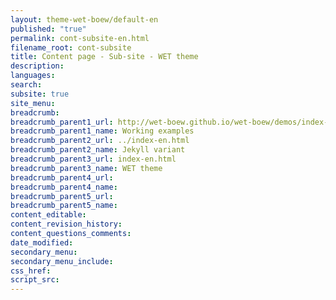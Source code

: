 ```yaml
---
layout: theme-wet-boew/default-en
published: "true"
permalink: cont-subsite-en.html
filename_root: cont-subsite
title: Content page - Sub-site - WET theme
description:
languages:
search:
subsite: true
site_menu:
breadcrumb:
breadcrumb_parent1_url: http://wet-boew.github.io/wet-boew/demos/index-eng.html
breadcrumb_parent1_name: Working examples
breadcrumb_parent2_url: ../index-en.html
breadcrumb_parent2_name: Jekyll variant
breadcrumb_parent3_url: index-en.html
breadcrumb_parent3_name: WET theme
breadcrumb_parent4_url:
breadcrumb_parent4_name:
breadcrumb_parent5_url:
breadcrumb_parent5_name:
content_editable:
content_revision_history:
content_questions_comments:
date_modified:
secondary_menu:
secondary_menu_include:
css_href:
script_src:
---
```


